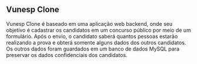 ## Vunesp Clone
Vunesp Clone é baseado em uma aplicação web backend, onde seu objetivo é cadastrar os candidatos em um concurso público por meio de um formulário. Após o envio, o candidato saberá quantos pessoas estarão realizando a prova e obterá somente alguns dados dos outros candidatos.
Os outros dados foram guardados em um banco de dados MySQL para preservar os dados confidenciais dos candidatos.
